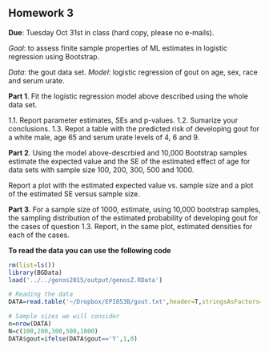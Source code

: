 ## Homework 3

**Due**: Tuesday Oct 31st in class (hard copy, please no e-mails).


*Goal*: to assess finite sample properties of ML estimates in logistic regression using Bootstrap.

*Data*: the gout data set.
*Model*: logistic regression of gout on age, sex, race and serum urate.

**Part 1**. Fit the logistic regression model above described using the whole data set. 

1.1. Report parameter estimates, SEs and p-values.
1.2. Sumarize your conclusions.
1.3. Repot a table with the predicted risk of developing gout for a white male, age 65 and serum urate levels of 4, 6 and 9. 

**Part 2**. Using the model above-descrbied and 10,000 Bootstrap samples estimate the expected value and the SE of the estimated effect 
of age for data sets with sample size 100, 200, 300, 500 and 1000.

Report a plot with the estimated expected value vs. sample size and a plot of the estimated SE versus sample size. 

**Part 3**. For a sample size of 1000, estimate, using 10,000 bootstrap samples, the sampling distribution of the 
estimated probability of developing gout for the cases of question 1.3. Report, in the same plot, estimated densities for each of the cases.

**To read the data you can use the following code**

```r
rm(list=ls())
library(BGData)
load('../../genos2015/output/genosZ.RData')

# Reading the data
DATA=read.table('~/Dropbox/EPI853B/gout.txt',header=T,stringsAsFactors=F)

# Sample sizes we will consider
n=nrow(DATA)
N=c(100,200,300,500,1000)
DATA$gout=ifelse(DATA$gout=='Y',1,0)
```
